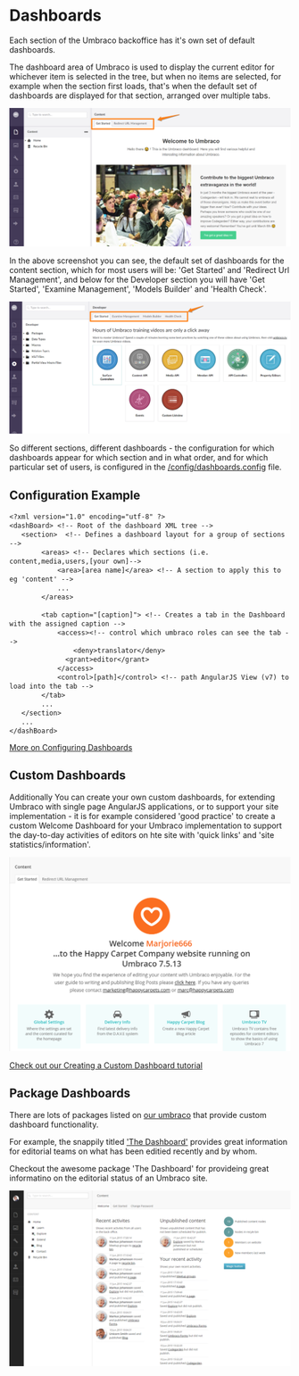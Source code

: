 # Dashboards

Each section of the Umbraco backoffice has it's own set of default dashboards.

The dashboard area of Umbraco is used to display the current editor for whichever item is selected in the tree, but when no items are selected, for example when the section first loads, that's when the default set of dashboards are displayed for that section, arranged over multiple tabs.

![Content Section Dashboards](images/content-dashboards.png)

In the above screenshot you can see, the default set of dashboards for the content section, which for most users will be: 'Get Started' and 'Redirect Url Management', and below for the Developer section you will have 'Get Started', 'Examine Management', 'Models Builder' and 'Health Check'.

![Developer Section Dashboards](images/developer-dashboards.png)

So different sections, different dashboards - the configuration for which dashboards appear for which section and in what order, and for which particular set of users, is configured in the [/config/dashboards.config](../../Reference/Config/dashboard/index.md) file.

## Configuration Example

	<?xml version="1.0" encoding="utf-8" ?> 
	<dashBoard> <!-- Root of the dashboard XML tree -->
	   <section>  <!-- Defines a dashboard layout for a group of sections -->
	        <areas> <!-- Declares which sections (i.e. content,media,users,[your own]-->
                <area>[area name]</area> <!-- A section to apply this to eg 'content' -->
                ...
	        </areas>
	
	        <tab caption="[caption]"> <!-- Creates a tab in the Dashboard with the assigned caption -->
				<access><!-- control which umbraco roles can see the tab -->
					<deny>translator</deny>
                  <grant>editor</grant>
				</access>
                <control>[path]</control> <!-- path AngularJS View (v7) to load into the tab -->
	        </tab>
	        ...
	   </section>
	   ...
	</dashBoard>

[More on Configuring Dashboards](../../Reference/Config/dashboard/index.md)

## Custom Dashboards

Additionally You can create your own custom dashboards, for extending Umbraco with single page AngularJS applications, or to support your site implementation - it is for example considered 'good practice' to create a custom Welcome Dashboard for your Umbraco implementation to support the day-to-day activities of editors on hte site with 'quick links' and 'site statistics/information'.

![Example Custom Welcome Dashboard](images/welcome-example.png)

[Check out our Creating a Custom Dashboard tutorial](../../Tutorials/Creating-a-Custom-Dashboard/index.md)

## Package Dashboards

There are lots of packages listed on <a href="/projects/?category=Backoffice%20extensions">our umbraco</a> that provide custom dashboard functionality.

For example, the snappily titled <a href="/projects/backoffice-extensions/the-dashboard/">'The Dashboard'</a> provides great information for editorial teams on what has been editied recently and by whom.


Checkout the awesome package 'The Dashboard' for provideing great informatino on the editorial status of an Umbraco site.

!['The Dashboard' Dashboard Package](images/the-dashboard-package.png)

